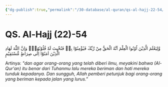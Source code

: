 ```yaml
---
{"dg-publish":true,"permalink":"/30-database/al-quran/qs-al-hajj-22-54/"}
---
```



# QS. Al-Hajj (22)-54
وَّلِيَعْلَمَ الَّذِيْنَ اُوْتُوا الْعِلْمَ اَنَّهُ الْحَقُّ مِنْ رَّبِّكَ فَيُؤْمِنُوْا بِهٖ فَتُخْبِتَ لَهٗ قُلُوْبُهُمْۗ وَاِنَّ اللّٰهَ لَهَادِ الَّذِيْنَ اٰمَنُوْٓا اِلٰى صِرَاطٍ مُّسْتَقِيْمٍ 

Artinya: *"dan agar orang-orang yang telah diberi ilmu, meyakini bahwa (Al-Qur'an) itu benar dari Tuhanmu lalu mereka beriman dan hati mereka tunduk kepadanya. Dan sungguh, Allah pemberi petunjuk bagi orang-orang yang beriman kepada jalan yang lurus."*
